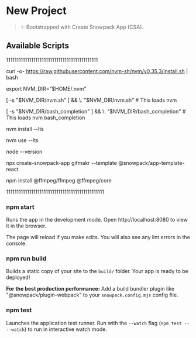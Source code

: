 # New Project

> ✨ Bootstrapped with Create Snowpack App (CSA).

## Available Scripts
11111111111111111111111111111111111111111111

curl -o- https://raw.githubusercontent.com/nvm-sh/nvm/v0.35.3/install.sh | bash

export NVM_DIR="$HOME/.nvm"

[ -s "$NVM_DIR/nvm.sh" ] && \. "$NVM_DIR/nvm.sh"  # This loads nvm

[ -s "$NVM_DIR/bash_completion" ] && \. "$NVM_DIR/bash_completion"  # This loads nvm bash_completion

nvm install --lts

nvm use --lts

node --version

npx create-snowpack-app gifmakr --template @snowpack/app-template-react

npm install @ffmpeg/ffmpeg @ffmpeg/core

11111111111111111111111111111111111111111111111

### npm start

Runs the app in the development mode.
Open http://localhost:8080 to view it in the browser.

The page will reload if you make edits.
You will also see any lint errors in the console.

### npm run build

Builds a static copy of your site to the `build/` folder.
Your app is ready to be deployed!

**For the best production performance:** Add a build bundler plugin like "@snowpack/plugin-webpack" to your `snowpack.config.mjs` config file.

### npm test

Launches the application test runner.
Run with the `--watch` flag (`npm test -- --watch`) to run in interactive watch mode.
